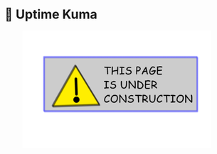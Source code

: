 # 🚀 Uptime Kuma

<figure><img src="../.gitbook/assets/image (9).png" alt=""><figcaption></figcaption></figure>
